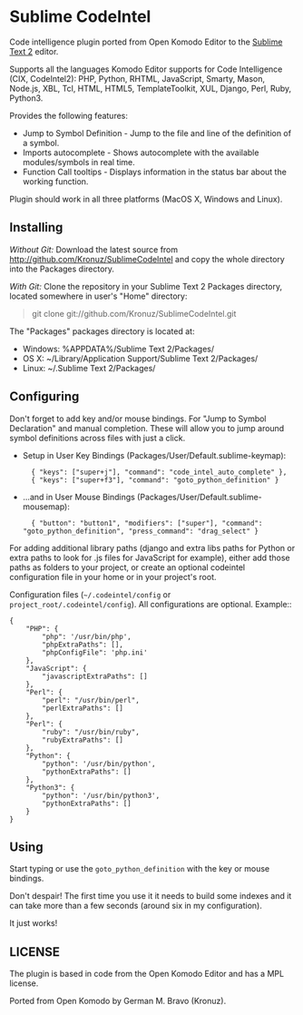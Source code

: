 Sublime CodeIntel
=================

Code intelligence plugin ported from Open Komodo Editor to the [Sublime Text 2](http://sublimetext.com "Sublime Text 2") editor.

Supports all the languages Komodo Editor supports for Code Intelligence (CIX, CodeIntel2):
    PHP, Python, RHTML, JavaScript, Smarty, Mason, Node.js, XBL, Tcl, HTML, HTML5, TemplateToolkit, XUL, Django, Perl, Ruby, Python3.

Provides the following features:

* Jump to Symbol Definition - Jump to the file and line of the definition of a symbol.
* Imports autocomplete - Shows autocomplete with the available modules/symbols in real time.
* Function Call tooltips - Displays information in the status bar about the working function.

Plugin should work in all three platforms (MacOS X, Windows and Linux).


Installing
----------
*Without Git:* Download the latest source from http://github.com/Kronuz/SublimeCodeIntel and copy the whole directory into the Packages directory.

*With Git:* Clone the repository in your Sublime Text 2 Packages directory, located somewhere in user's "Home" directory:

> git clone git://github.com/Kronuz/SublimeCodeIntel.git


The "Packages" packages directory is located at:

* Windows:
    %APPDATA%/Sublime Text 2/Packages/
* OS X:
    ~/Library/Application Support/Sublime Text 2/Packages/
* Linux:
    ~/.Sublime Text 2/Packages/


Configuring
-----------
Don't forget to add key and/or mouse bindings. For "Jump to Symbol Declaration" and manual completion.
These will allow you to jump around symbol definitions across files with just a click.

* Setup in User Key Bindings (Packages/User/Default.sublime-keymap):

        { "keys": ["super+j"], "command": "code_intel_auto_complete" },
        { "keys": ["super+f3"], "command": "goto_python_definition" }

* ...and in User Mouse Bindings (Packages/User/Default.sublime-mousemap):

        { "button": "button1", "modifiers": ["super"], "command": "goto_python_definition", "press_command": "drag_select" }

For adding additional library paths (django and extra libs paths for Python or extra paths to look for .js files for JavaScript for example), either add those paths as folders to your project, or create an optional codeintel configuration file in your home or in your project's root.

Configuration files (`~/.codeintel/config` or `project_root/.codeintel/config`). All configurations are optional. Example::

    {
        "PHP": {
            "php": '/usr/bin/php',
            "phpExtraPaths": [],
            "phpConfigFile": 'php.ini'
        },
        "JavaScript": {
            "javascriptExtraPaths": []
        },
        "Perl": {
            "perl": "/usr/bin/perl",
            "perlExtraPaths": []
        },
        "Perl": {
            "ruby": "/usr/bin/ruby",
            "rubyExtraPaths": []
        },
        "Python": {
            "python": '/usr/bin/python',
            "pythonExtraPaths": []
        },
        "Python3": {
            "python": '/usr/bin/python3',
            "pythonExtraPaths": []
        }
    }


Using
-----
Start typing or use the `goto_python_definition` with the key or mouse bindings.

Don't despair! The first time you use it it needs to build some indexes and it can take more than a few seconds (around six in my configuration).

It just works!


LICENSE
-------
The plugin is based in code from the Open Komodo Editor and has a MPL license.

Ported from Open Komodo by German M. Bravo (Kronuz).
